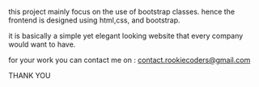 this project mainly focus on the use of bootstrap classes. 
hence the frontend is designed using html,css, and bootstrap.

it is basically a simple yet elegant looking website that every company would want to have.

for your work you can contact me on : contact.rookiecoders@gmail.com

THANK YOU
